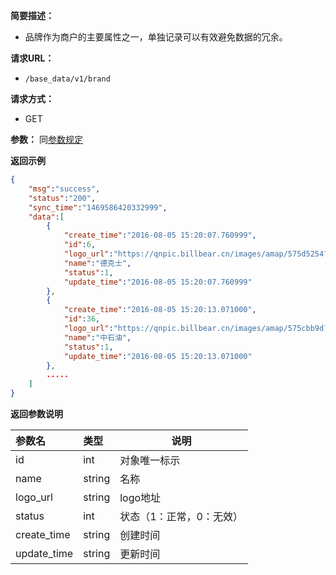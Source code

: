 **简要描述：**

- 品牌作为商户的主要属性之一，单独记录可以有效避免数据的冗余。

**请求URL：**
- `/base_data/v1/brand`

**请求方式：**
- GET

**参数：**
同[参数规定](http://doc.shuabeiapp.com/index.php?s=/1&page_id=3)

 **返回示例**

```json
{
    "msg":"success",
    "status":"200",
    "sync_time":"1469586420332999",
    "data":[
        {
            "create_time":"2016-08-05 15:20:07.760999",
            "id":6,
            "logo_url":"https://qnpic.billbear.cn/images/amap/575d5254?imageMogr2/crop/!200x200a0a0/thumbnail/!100p",
            "name":"德克士",
            "status":1,
            "update_time":"2016-08-05 15:20:07.760999"
        },
        {
            "create_time":"2016-08-05 15:20:13.071000",
            "id":36,
            "logo_url":"https://qnpic.billbear.cn/images/amap/575cbb9d?imageMogr2/crop/!196x196a0a0/thumbnail/!102p",
            "name":"中石油",
            "status":1,
            "update_time":"2016-08-05 15:20:13.071000"
        },
        .....
    ]
}
```

 **返回参数说明** 

|参数名|类型|说明|
|:-----  |:-----|-----                           |
|id |int   |对象唯一标示  |
|name |string   |名称  |
|logo_url |string   |logo地址  |
|status|int|状态（1：正常，0：无效）|
|create_time|string|创建时间|
|update_time|string|更新时间|
